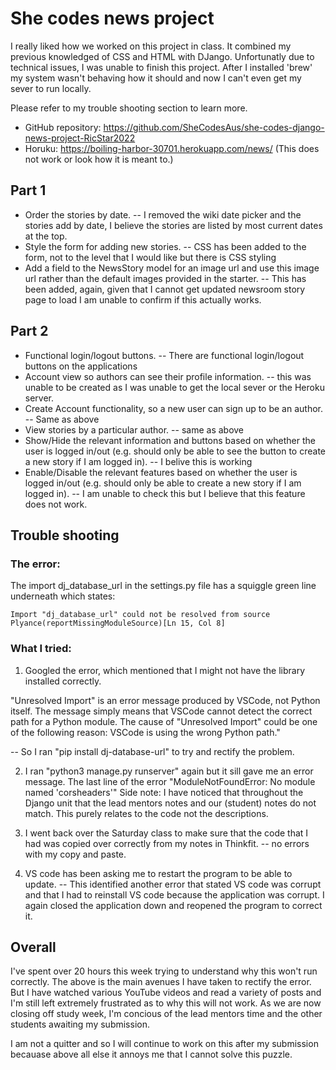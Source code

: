 # She codes news project

I really liked how we worked on this project in class. It combined my previous knowledged of CSS and HTML with DJango. Unfortunatly due to technical issues, I was unable to finish this project. After I installed 'brew' my system wasn't behaving how it should and now I can't even get my sever to run locally. 

Please refer to my trouble shooting section to learn more. 

- GitHub repository: https://github.com/SheCodesAus/she-codes-django-news-project-RicStar2022
- Horuku: https://boiling-harbor-30701.herokuapp.com/news/ (This does not work or look how it is meant to.)

## Part 1
- Order the stories by date.
-- I removed the wiki date picker and the stories add by date, I believe the stories are listed by most current dates at the top.
- Style the form for adding new stories.
-- CSS has been added to the form, not to the level that I would like but there is CSS styling
- Add a field to the NewsStory model for an image url and use this image url rather than the default images 
provided in the starter.
-- This has been added, again, given that I cannot get updated newsroom story page to load I am unable to confirm if this actually works. 

## Part 2
- Functional login/logout buttons.
-- There are functional login/logout buttons on the applications
- Account view so authors can see their profile information.
-- this was unable to be created as I was unable to get the local sever or the Heroku server. 
- Create Account functionality, so a new user can sign up to be an author.\
-- Same as above
- View stories by a particular author.
-- same as above
- Show/Hide the relevant information and buttons based on whether the user is logged in/out (e.g.
should only be able to see the button to create a new story if I am logged in).
-- I belive this is working
- Enable/Disable the relevant features based on whether the user is logged in/out (e.g. should only be
able to create a new story if I am logged in).
-- I am unable to check this but I believe that this feature does not work. 

## Trouble shooting

### The error: 

The import dj_database_url in the settings.py file has a squiggle green line underneath which states:

    Import "dj_database_url" could not be resolved from source Plyance(reportMissingModuleSource)[Ln 15, Col 8]


### What I tried:

1. Googled the error, which mentioned that I might not have the library installed correctly. 

"Unresolved Import" is an error message produced by VSCode, not Python itself. The message simply means that VSCode cannot detect the correct path for a Python module. The cause of "Unresolved Import" could be one of the following reason: VSCode is using the wrong Python path."

-- So I ran "pip install dj-database-url" to try and rectify the problem. 

2. I ran "python3 manage.py runserver" again but it sill gave me an error message. The last line of the error "ModuleNotFoundError: No module named 'corsheaders'" 
    Side note: I have noticed that throughout the Django unit that the lead mentors notes and our (student) notes do not match. This purely relates to the code not the descriptions. 

3. I went back over the Saturday class to make sure that the code that I had was copied over correctly from my notes in Thinkfit. 
-- no errors with my copy and paste. 

4. VS code has been asking me to restart the program to be able to update.
-- This identified another error that stated VS code was corrupt and that I had to reinstall VS code because the application was corrupt. I again closed the application down and reopened the program to correct it.

## Overall
I've spent over 20 hours this week trying to understand why this won't run correctly. The above is the main avenues I have taken to rectify the error. But I have watched various YouTube videos and read a variety of posts and I'm still left extremely frustrated as to why this will not work. 
As we are now closing off study week, I'm concious of the lead mentors time and the other students awaiting my submission. 

I am not a quitter and so I will continue to work on this after my submission becauase above all else it annoys me that I cannot solve this puzzle. 